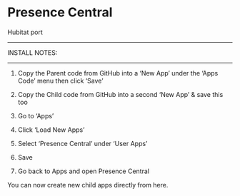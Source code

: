 ﻿# Presence Central

Hubitat port
************************************


INSTALL NOTES:
********************

1. Copy the Parent code from GitHub into a ‘New App’ under the ‘Apps Code’ menu then click ‘Save’

2. Copy the Child code from GitHub into a second ‘New App’ & save this too

3. Go to ‘Apps’ 

4. Click ‘Load New Apps’

5. Select ‘Presence Central’ under ‘User Apps’

6. Save

7. Go back to Apps and open Presence Central 

You can now create new child apps directly from here.



